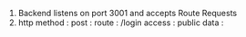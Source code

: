 1. Backend listens on port 3001 and accepts Route Requests
2. http method : post :
   route : /login
   access : public
   data :
